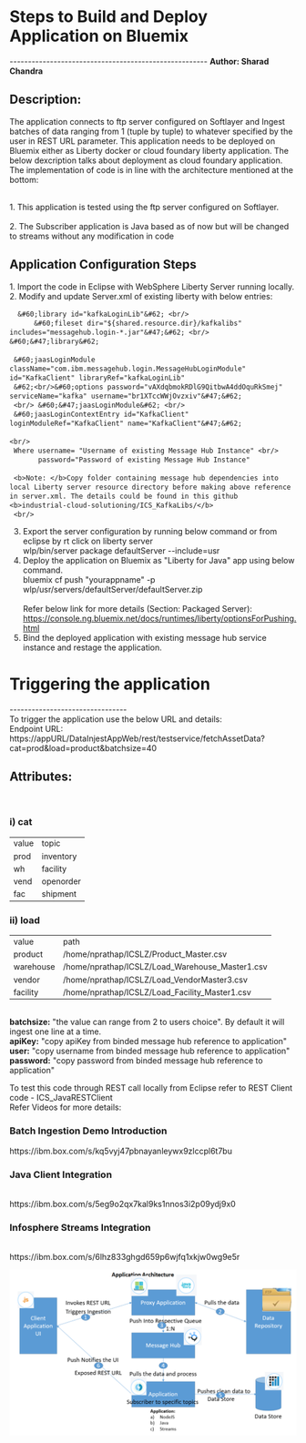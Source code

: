<h1>Steps to Build and Deploy Application on Bluemix </h1>
------------------------------------------------------
<b>Author: Sharad Chandra</b><br/>
<h2>Description:</h2> The application connects to ftp server configured on Softlayer and Ingest batches of data ranging from 1 (tuple by tuple) to whatever specified by the user in REST URL parameter. This application needs to be deployed on Bluemix either as Liberty docker or cloud foundary liberty application. The below dexcription talks about deployment as cloud foundary application. The implementation of code is in line with the architecture mentioned at the bottom: <br/>

<br>1. This application is tested using the ftp server configured on Softlayer. <br/>
<br>2. The Subscriber application is Java based as of now but will be changed to streams without any modification in code<br/>

<h2> Application Configuration Steps </h2>
1. Import the code in Eclipse with WebSphere Liberty Server running locally. <br/>
2. Modify and update Server.xml of existing liberty with below entries:<br/>

      &#60;library id="kafkaLoginLib"&#62; <br/>
          &#60;fileset dir="${shared.resource.dir}/kafkalibs" includes="messagehub.login-*.jar"&#47;&#62; <br/> &#60;&#47;library&#62;
      
     &#60;jaasLoginModule className="com.ibm.messagehub.login.MessageHubLoginModule" id="KafkaClient" libraryRef="kafkaLoginLib" 
     &#62;<br/>&#60;options password="vAXdqbmokRDlG9QitbwA4ddOquRkSmej" serviceName="kafka" username="br1XTccWWjOvzxiv"&#47;&#62; 
     <br/> &#60;&#47;jaasLoginModule&#62; <br/>
     &#60;jaasLoginContextEntry id="KafkaClient" loginModuleRef="KafkaClient" name="KafkaClient"&#47;&#62;
  
    <br/>
     Where username= "Username of existing Message Hub Instance" <br/>
           password="Password of existing Message Hub Instance"
           
     <b>Note: </b>Copy folder containing message hub dependencies into local Liberty server resource directory before making above reference in server.xml. The details could be found in this github <b>industrial-cloud-solutioning/ICS_KafkaLibs/</b>
     <br/>
  3. Export the server configuration by running below command or from eclipse by rt click on liberty server <br/>
               wlp/bin/server package defaultServer --include=usr
       <br/>        
  4. Deploy the application on Bluemix as "Liberty for Java" app using below command.<br/>
               bluemix cf push "yourappname" -p wlp/usr/servers/defaultServer/defaultServer.zip
     <br/>          
     Refer below link for more details (Section: Packaged Server):
     <br/>
     https://console.ng.bluemix.net/docs/runtimes/liberty/optionsForPushing.html
           <br/>    
  5. Bind the deployed application with existing message hub service instance and restage the application.
  
 <h1> Triggering the application </h1>
--------------------------------
   <br/>
   To trigger the application use the below URL and details:
 <br/>  
Endpoint URL:<br/>
https://appURL/DataInjestAppWeb/rest/testservice/fetchAssetData?cat=prod&load=product&batchsize=40
<br/>
<h2>Attributes:</h2><br/>

<h3> i) cat</h3>
 <table style="width:100%">
    <td>value</td><td>topic</td>
    <tr>
      <td>prod</td><td>inventory</td>
    </tr>  
    <tr>
      <td>wh</td><td>facility</td>
    </tr> 
    <tr>
      <td>vend</td><td>openorder</td>
    </tr>  
    <tr>
      <td>fac</td><td>shipment</td>
    </tr>  
</table>
 <h3>ii) load</h3>
<table style="width:100%">
       <td>value</td><td>path</td>
       <tr>
        <td>product</td><td>/home/nprathap/ICSLZ/Product_Master.csv</td>
        </tr>
        <tr>
         <td>warehouse</td><td>/home/nprathap/ICSLZ/Load_Warehouse_Master1.csv</td>
         </tr>
         <tr>
         <td>vendor</td><td>/home/nprathap/ICSLZ/Load_VendorMaster3.csv</td>
         </tr>
         <tr>
          <td>facility</td><td>/home/nprathap/ICSLZ/Load_Facility_Master1.csv</td>
         </tr>
   </table>
   <br/>
   <b>batchsize:</b> "the value can range from 2 to users choice". By default it will ingest one line at a time.<br/>
<b>apiKey:</b> "copy apiKey from binded message hub reference to application" <br/>
<b>user:</b> "copy username from binded message hub reference to application" <br/>
<b>password:</b> "copy password from binded message hub reference to application" <br/>

To test this code through REST call locally from Eclipse refer to REST Client code - ICS_JavaRESTClient
  <br/>
  Refer Videos for more details: <br/>
  <h3>Batch Ingestion Demo Introduction</h3>
   https://ibm.box.com/s/kq5vyj47pbnayanleywx9zlccpl6t7bu
  <h3>Java Client Integration</h3><br/>
  https://ibm.box.com/s/5eg9o2qx7kal9ks1nnos3i2p09ydj9x0
  <br/>
  <h3>Infosphere Streams Integration</h3>
  <br/>
  https://ibm.box.com/s/6lhz833ghgd659p6wjfq1xkjw0wg9e5r
  
![alt tag](https://github.com/ibm-cloud-architecture/industrial-cloud-solutioning/blob/master/ICS_DataIngestApp/DataIngestArchitecture.png)
